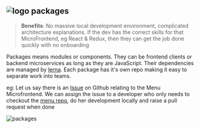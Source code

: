 ## ![logo](https://listingslab.com/png/logo24Dark.png) packages

> **Benefits**: No massive local development environment, complicated architecture explanations. If the dev has the correct skills for that MicroFrontend, eg React & Redux, then they can get the job done quickly with no onboarding

Packages means modules or components. They can be frontend clients or backend microservices as long as they are JavaScript. Their dependencies are managed by [lerna](https://lerna.js.org/). Each package has it's own repo making it easy to separate work into teams.

eg: Let us say there is an [Issue](https://github.com/listingslab-software/menu/issues/1) on Github relating to the Menu Microfrontend. We can assign the issue to a developer who only needs to checkout the [menu repo](https://github.com/listingslab-software/menu), do her development locally and raise a pull request when done

![packages](https://listingslab.com/png/packages.png)
